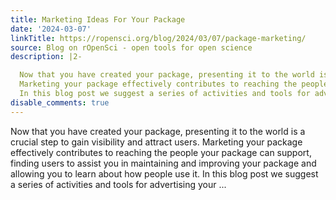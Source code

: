 ```yaml
---
title: Marketing Ideas For Your Package
date: '2024-03-07'
linkTitle: https://ropensci.org/blog/2024/03/07/package-marketing/
source: Blog on rOpenSci - open tools for open science
description: |2-

  Now that you have created your package, presenting it to the world is a crucial step to gain visibility and attract users.
  Marketing your package effectively contributes to reaching the people your package can support, finding users to assist you in maintaining and improving your package and allowing you to learn about how people use it.
  In this blog post we suggest a series of activities and tools for advertising your ...
disable_comments: true
---
```


Now that you have created your package, presenting it to the world is a crucial step to gain visibility and attract users.
Marketing your package effectively contributes to reaching the people your package can support, finding users to assist you in maintaining and improving your package and allowing you to learn about how people use it.
In this blog post we suggest a series of activities and tools for advertising your ...